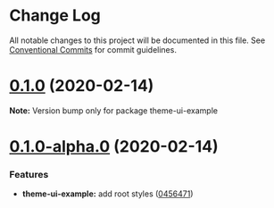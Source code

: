 # Change Log

All notable changes to this project will be documented in this file.
See [Conventional Commits](https://conventionalcommits.org) for commit guidelines.

# [0.1.0](https://gitlab.com/joshrasmussen/storybook-addons/compare/theme-ui-example@0.1.0-alpha.0...theme-ui-example@0.1.0) (2020-02-14)

**Note:** Version bump only for package theme-ui-example





# [0.1.0-alpha.0](https://gitlab.com/joshrasmussen/storybook-addons/compare/theme-ui-example@0.0.2...theme-ui-example@0.1.0-alpha.0) (2020-02-14)


### Features

* **theme-ui-example:** add root styles ([0456471](https://gitlab.com/joshrasmussen/storybook-addons/commit/04564715118d79cfa0e135c4e2440dc4af6e635c))
